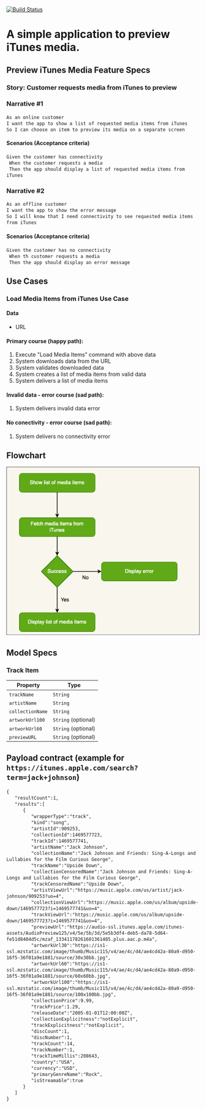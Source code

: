 [![Build Status](https://travis-ci.com/VMironiuk/iTunesDemo.svg?branch=development)](https://travis-ci.com/VMironiuk/iTunesDemo)

# A simple application to preview iTunes media.

## Preview iTunes Media Feature Specs 

### Story: Customer requests media from iTunes to preview

### Narrative #1

```
As an online customer
I want the app to show a list of requested media items from iTunes
So I can choose an item to preview its media on a separate screen
```

#### Scenarios (Acceptance criteria)

```
Given the customer has connectivity
 When the customer requests a media
 Then the app should display a list of requested media items from iTunes 
```

### Narrative #2

```
As an offline customer
I want the app to show the error message
So I will know that I need connectivity to see requested media items from iTunes 
```

#### Scenarios (Acceptance criteria)

```
Given the customer has no connectivity
 When th customer requests a media
 Then the app should display an error message
```

## Use Cases

### Load Media Items from iTunes Use Case

#### Data

* URL

#### Primary course (happy path):
1. Execute "Load Media Items" command with above data
2. System downloads data from the URL
3. System validates downloaded data
4. System creates a list of media items from valid data
5. System delivers a list of media items

#### Invalid data - error course (sad path):
1. System delivers invalid data error

#### No conectivity - error course (sad path):
1. System delivers no connectivity error

## Flowchart

![Preview iTunes Media Feature Specs](flowchart.png)

## Model Specs

### Track Item

| Property                  | Type                |
|---------------------------|---------------------|
| `trackName`               | `String`            |
| `artistName`              | `String`            |
| `collectionName`          | `String`            |
| `artworkUrl100`	        | `String` (optional) |
| `artworkUrl60`	        | `String` (optional) |
| `previewURL`	            | `String` (optional) |

## Payload contract (example for `https://itunes.apple.com/search?term=jack+johnson`)
```
{
   "resultCount":1,
   "results":[
      {
         "wrapperType":"track",
         "kind":"song",
         "artistId":909253,
         "collectionId":1469577723,
         "trackId":1469577741,
         "artistName":"Jack Johnson",
         "collectionName":"Jack Johnson and Friends: Sing-A-Longs and Lullabies for the Film Curious George",
         "trackName":"Upside Down",
         "collectionCensoredName":"Jack Johnson and Friends: Sing-A-Longs and Lullabies for the Film Curious George",
         "trackCensoredName":"Upside Down",
         "artistViewUrl":"https://music.apple.com/us/artist/jack-johnson/909253?uo=4",
         "collectionViewUrl":"https://music.apple.com/us/album/upside-down/1469577723?i=1469577741&uo=4",
         "trackViewUrl":"https://music.apple.com/us/album/upside-down/1469577723?i=1469577741&uo=4",
         "previewUrl":"https://audio-ssl.itunes.apple.com/itunes-assets/AudioPreview125/v4/5e/5b/3d/5e5b3df4-deb5-da78-5d64-fe51d8404d5c/mzaf_13341178261601361485.plus.aac.p.m4a",
         "artworkUrl30":"https://is1-ssl.mzstatic.com/image/thumb/Music115/v4/ae/4c/d4/ae4cd42a-80a9-d950-16f5-36f01a9e1881/source/30x30bb.jpg",
         "artworkUrl60":"https://is1-ssl.mzstatic.com/image/thumb/Music115/v4/ae/4c/d4/ae4cd42a-80a9-d950-16f5-36f01a9e1881/source/60x60bb.jpg",
         "artworkUrl100":"https://is1-ssl.mzstatic.com/image/thumb/Music115/v4/ae/4c/d4/ae4cd42a-80a9-d950-16f5-36f01a9e1881/source/100x100bb.jpg",
         "collectionPrice":9.99,
         "trackPrice":1.29,
         "releaseDate":"2005-01-01T12:00:00Z",
         "collectionExplicitness":"notExplicit",
         "trackExplicitness":"notExplicit",
         "discCount":1,
         "discNumber":1,
         "trackCount":14,
         "trackNumber":1,
         "trackTimeMillis":208643,
         "country":"USA",
         "currency":"USD",
         "primaryGenreName":"Rock",
         "isStreamable":true
      }
   ]
}
```